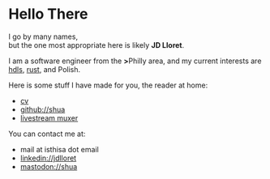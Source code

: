 # Hello There

I go by many names,<br>
but the one most appropriate here is likely <b>JD&nbsp;Lloret</b>.

I am a software engineer from the <b>&gt;</b>Philly area,
and my current interests are [hdls], [rust], and Polish.

Here is some stuff I have made for you, the reader at home:
- [cv](cv.pdf)
- [github://shua](https://github.com/shua)
- [livestream muxer](https://shua.github.io/ssm)

You can contact me at:
- mail at isthisa dot email
- [linkedin://jdlloret](https://www.linkedin.com/in/jdlloret)
- <a rel="me" href="https://ruhr.social/@shua">mastodon://shua</a>

[rust]: https://www.rust-lang.org/en-US/
[hdls]: https://en.wikipedia.org/wiki/Hardware_description_language
